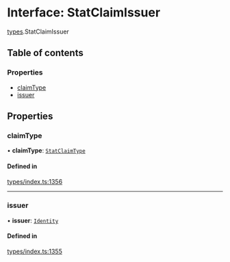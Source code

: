 # Interface: StatClaimIssuer

[types](../wiki/types).StatClaimIssuer

## Table of contents

### Properties

- [claimType](../wiki/types.StatClaimIssuer#claimtype)
- [issuer](../wiki/types.StatClaimIssuer#issuer)

## Properties

### claimType

• **claimType**: [`StatClaimType`](../wiki/types#statclaimtype)

#### Defined in

[types/index.ts:1356](https://github.com/PolymeshAssociation/polymesh-sdk/blob/16e8c2ca/src/types/index.ts#L1356)

___

### issuer

• **issuer**: [`Identity`](../wiki/api.entities.Identity.Identity)

#### Defined in

[types/index.ts:1355](https://github.com/PolymeshAssociation/polymesh-sdk/blob/16e8c2ca/src/types/index.ts#L1355)
